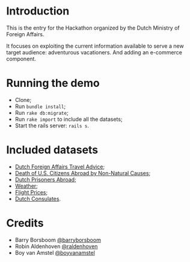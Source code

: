 # Introduction

This is the entry for the Hackathon organized by the Dutch Ministry of Foreign Affairs.

It focuses on exploiting the current information available to serve a new target audience: adventurous vacationers. And adding an e-commerce component.

# Running the demo

* Clone;
* Run ```bundle install```;
* Run ```rake db:migrate```;
* Run ```rake import``` to include all the datasets;
* Start the rails server: ```rails s```.

# Included datasets

* [Dutch Foreign Affairs Travel Advice](http://opendata.rijksoverheid.nl/v1/sources/rijksoverheid/infotypes/traveladvice);
* [Death of U.S. Citizens Abroad by Non-Natural Causes](http://travel.state.gov/law/family_issues/death/death_600.html);
* [Dutch Prisoners Abroad](http://www.prisonlaw.nl/nl/landen);
* [Weather](api.openweathermap.org);
* [Flight Prices](http://blog.rome2rio.com/2013/01/02/170779446/);
* [Dutch Consulates](http://www.minbuza.nl/restservice/countries/).

# Credits

* Barry Borsboom [@barryborsboom](http://twitter.com/barryborsboom)
* Robin Aldenhoven [@raldenhoven](http://twitter.com/raldehoven)
* Boy van Amstel [@boyvanamstel](http://twitter.com/boyvanamstel)